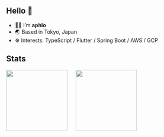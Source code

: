 ## Hello 👋

- 🧑‍💻 I’m **aphlo**
- 🌏 Based in Tokyo, Japan
- ⚙️ Interests: TypeScript / Flutter / Spring Boot / AWS / GCP

## Stats
<div style="display: flex; gap: 20px;">
  <a href="https://github.com/anuraghazra/github-readme-stats">
    <img align="left" height="165" src="https://github-readme-stats.vercel.app/api?username=aphlo&show_icons=true&count_private=true&custom_title=aphlo%27s%20Github%20Stats&theme=ambient_gradient" />
  </a>
  <a href="https://github.com/anuraghazra/github-readme-stats">
    <img align="left" height="165" src="https://github-readme-stats.vercel.app/api/top-langs/?username=aphlo&count_private=true&layout=compact&theme=ambient_gradient" />
  </a>
</div>

